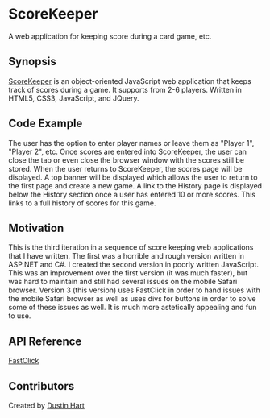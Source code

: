 # ScoreKeeper
A web application for keeping score during a card game, etc.

## Synopsis

[ScoreKeeper](https://score3.designsrdu.com) is an object-oriented JavaScript web application that keeps track of scores during a game.  It supports from 2-6 players.  Written in HTML5, CSS3, JavaScript, and JQuery.

## Code Example

The user has the option to enter player names or leave them as "Player 1", "Player 2", etc.  Once scores are entered into ScoreKeeper, the user can close the tab or even close the browser window with the scores still be stored.  When the user returns to ScoreKeeper, the scores page will be displayed.  A top banner will be displayed which allows the user to return to the first page and create a new game. 
A link to the History page is displayed below the History section once a user has entered 10 or more scores.  This links to a full history of scores for this game.

## Motivation

This is the third iteration in a sequence of score keeping web applications that I have written.  The first was a horrible and rough version written in ASP.NET and C#.  I created the second version in poorly written JavaScript.  This was an improvement over the first version (it was much faster), but was hard to maintain and still had several issues on the mobile Safari browser.  Version 3 (this version) uses FastClick in order to hand issues with the mobile Safari browser as well as uses divs for buttons in order to solve some of these issues as well.  It is much more astetically appealing and fun to use.


## API Reference

[FastClick](https://github.com/ftlabs/fastclick)


## Contributors

Created by [Dustin Hart](https://designsrdu.com)
